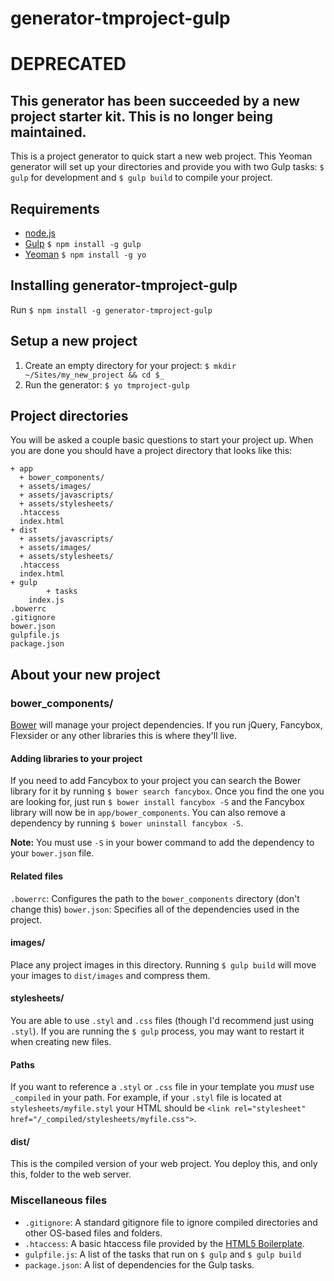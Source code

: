 generator-tmproject-gulp
===================

# DEPRECATED
## This generator has been succeeded by a new project starter kit. This is no longer being maintained.

This is a project generator to quick start a new web project. This Yeoman generator will set up your directories and provide you with two Gulp tasks: `$ gulp` for development and `$ gulp build` to compile your project.

## Requirements
* [node.js](http://nodejs.org/)
* [Gulp](http://gulpjs.com/) `$ npm install -g gulp`
* [Yeoman](http://yeoman.io/) `$ npm install -g yo`

## Installing generator-tmproject-gulp
Run `$ npm install -g generator-tmproject-gulp`

## Setup a new project
1. Create an empty directory for your project: `$ mkdir ~/Sites/my_new_project && cd $_`
2. Run the generator: `$ yo tmproject-gulp`

## Project directories
You will be asked a couple basic questions to start your project up. When you are done you should have a project directory that looks like this:

```
+ app
  + bower_components/
  + assets/images/
  + assets/javascripts/
  + assets/stylesheets/
  .htaccess
  index.html
+ dist
  + assets/javascripts/
  + assets/images/
  + assets/stylesheets/
  .htaccess
  index.html
+ gulp
		+ tasks
	index.js
.bowerrc
.gitignore
bower.json
gulpfile.js
package.json
```

## About your new project
### bower_components/
[Bower](http://bower.io) will manage your project dependencies. If you run jQuery, Fancybox, Flexsider or any other libraries this is where they'll live.

#### Adding libraries to your project
If you need to add Fancybox to your project you can search the Bower library for it by running `$ bower search fancybox`. Once you find the one you are looking for, just run `$ bower install fancybox -S` and the Fancybox library will now be in `app/bower_components`. You can also remove a dependency by running `$ bower uninstall fancybox -S`.

**Note:** You must use `-S` in your bower command to add the dependency to your `bower.json` file.

#### Related files
`.bowerrc`: Configures the path to the `bower_components` directory (don't change this)
`bower.json`: Specifies all of the dependencies used in the project.

#### images/
Place any project images in this directory. Running `$ gulp build` will move your images to `dist/images` and compress them.

#### stylesheets/
You are able to use `.styl` and `.css` files (though I'd recommend just using `.styl`). If you are running the `$ gulp` process, you may want to restart it when creating new files.

#### Paths
If you want to reference a `.styl` or `.css` file in your template you *must* use `_compiled` in your path. For example, if your `.styl` file is located at `stylesheets/myfile.styl` your HTML should be `<link rel="stylesheet" href="/_compiled/stylesheets/myfile.css">`.

#### dist/
This is the compiled version of your web project. You deploy this, and only this, folder to the web server.

### Miscellaneous files
- `.gitignore`: A standard gitignore file to ignore compiled directories and other OS-based files and folders.
- `.htaccess`: A basic htaccess file provided by the [HTML5 Boilerplate](https://github.com/h5bp/html5-boilerplate/blob/master/.htaccess).
- `gulpfile.js`: A list of the tasks that run on `$ gulp` and `$ gulp build`
- `package.json`: A list of dependencies for the Gulp tasks.
